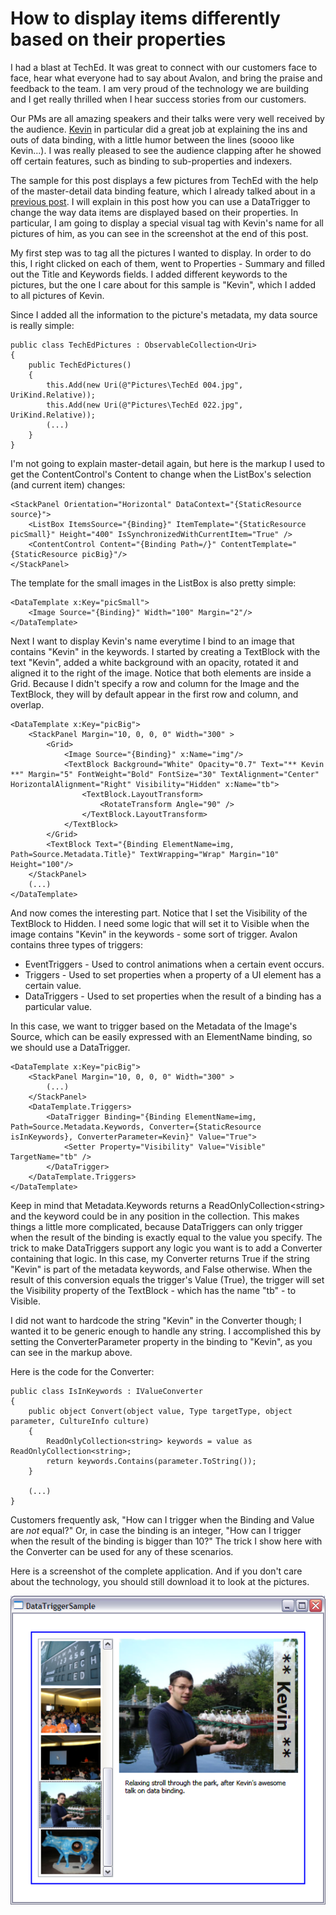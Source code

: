 # How to display items differently based on their properties

I had a blast at TechEd. It was great to connect with our customers face to face, hear what everyone had to say about Avalon, and bring the praise and feedback to the team. I am very proud of the technology we are building and I get really thrilled when I hear success stories from our customers. 

Our PMs are all amazing speakers and their talks were very well received by the audience. <a href="http://work.j832.com/">Kevin</a> in particular did a great job at explaining the ins and outs of data binding, with a little humor between the lines (soooo like Kevin...). I was really pleased to see the audience clapping after he showed off certain features, such as binding to sub-properties and indexers.

The sample for this post displays a few pictures from TechEd with the help of the master-detail data binding feature, which I already talked about in a <a href="http://www.zagstudio.com/blog/355">previous post</a>. I will explain in this post how you can use a DataTrigger to change the way data items are displayed based on their properties. In particular, I am going to display a special visual tag with Kevin's name for all pictures of him, as you can see in the screenshot at the end of this post. 

My first step was to tag all the pictures I wanted to display. In order to do this, I right clicked on each of them, went to Properties - Summary and filled out the Title and Keywords fields. I added different keywords to the pictures, but the one I care about for this sample is "Kevin", which I added to all pictures of Kevin. 

Since I added all the information to the picture's metadata, my data source is really simple:

	public class TechEdPictures : ObservableCollection<Uri>
	{
		public TechEdPictures()
		{
			this.Add(new Uri(@"Pictures\TechEd 004.jpg", UriKind.Relative));
			this.Add(new Uri(@"Pictures\TechEd 022.jpg", UriKind.Relative));
			(...)
		}
	}

I'm not going to explain master-detail again, but here is the markup I used to get the ContentControl's Content to change when the ListBox's selection (and current item) changes:

	<StackPanel Orientation="Horizontal" DataContext="{StaticResource source}">
		<ListBox ItemsSource="{Binding}" ItemTemplate="{StaticResource picSmall}" Height="400" IsSynchronizedWithCurrentItem="True" />
		<ContentControl Content="{Binding Path=/}" ContentTemplate="{StaticResource picBig}"/>
	</StackPanel>

The template for the small images in the ListBox is also pretty simple:

	<DataTemplate x:Key="picSmall">
		<Image Source="{Binding}" Width="100" Margin="2"/>
	</DataTemplate>

Next I want to display Kevin's name everytime I bind to an image that contains "Kevin" in the keywords. I started by creating a TextBlock with the text "Kevin", added a white background with an opacity, rotated it and aligned it to the right of the image. Notice that both elements are inside a Grid. Because I didn't specify a row and column for the Image and the TextBlock, they will by default appear in the first row and column, and overlap.

	<DataTemplate x:Key="picBig">
		<StackPanel Margin="10, 0, 0, 0" Width="300" >
			<Grid>
				<Image Source="{Binding}" x:Name="img"/>
				<TextBlock Background="White" Opacity="0.7" Text="** Kevin **" Margin="5" FontWeight="Bold" FontSize="30" TextAlignment="Center" HorizontalAlignment="Right" Visibility="Hidden" x:Name="tb">
					<TextBlock.LayoutTransform>
						<RotateTransform Angle="90" />
					</TextBlock.LayoutTransform>
				</TextBlock>
			</Grid>
			<TextBlock Text="{Binding ElementName=img, Path=Source.Metadata.Title}" TextWrapping="Wrap" Margin="10" Height="100"/>
		</StackPanel>
		(...)
	</DataTemplate>

And now comes the interesting part. Notice that I set the Visibility of the TextBlock to Hidden. I need some logic that will set it to Visible when the image contains "Kevin" in the keywords - some sort of trigger. Avalon contains three types of triggers:

- EventTriggers - Used to control animations when a certain event occurs.
- Triggers - Used to set properties when a property of a UI element has a certain value.
- DataTriggers - Used to set properties when the result of a binding has a particular value.

In this case, we want to trigger based on the Metadata of the Image's Source, which can be easily expressed with an ElementName binding, so we should use a DataTrigger.

	<DataTemplate x:Key="picBig">
		<StackPanel Margin="10, 0, 0, 0" Width="300" >
			(...)
		</StackPanel>
		<DataTemplate.Triggers>
			<DataTrigger Binding="{Binding ElementName=img, Path=Source.Metadata.Keywords, Converter={StaticResource isInKeywords}, ConverterParameter=Kevin}" Value="True">
				<Setter Property="Visibility" Value="Visible" TargetName="tb" />
			</DataTrigger>
		</DataTemplate.Triggers>
	</DataTemplate>

Keep in mind that Metadata.Keywords returns a ReadOnlyCollection&lt;string&gt; and the keyword could be in any position in the collection. This makes things a little more complicated, because DataTriggers can only trigger when the result of the binding is exactly equal to the value you specify. The trick to make DataTriggers support any logic you want is to add a Converter containing that logic. In this case, my Converter returns True if the string "Kevin" is part of the metadata keywords, and False otherwise. When the result of this conversion equals the trigger's Value (True), the trigger will set the Visibility property of the TextBlock - which has the name "tb" - to Visible.

I did not want to hardcode the string "Kevin" in the Converter though; I wanted it to be generic enough to handle any string. I accomplished this by setting the ConverterParameter property in the binding to "Kevin", as you can see in the markup above.

Here is the code for the Converter:

	public class IsInKeywords : IValueConverter
	{
		public object Convert(object value, Type targetType, object parameter, CultureInfo culture)
		{
			ReadOnlyCollection<string> keywords = value as ReadOnlyCollection<string>;
			return keywords.Contains(parameter.ToString());
		}
	
		(...)
	}

Customers frequently ask, "How can I trigger when the Binding and Value are *not* equal?" Or, in case the binding is an integer, "How can I trigger when the result of the binding is bigger than 10?" The trick I show here with the Converter can be used for any of these scenarios.

Here is a screenshot of the complete application. And if you don't care about the technology, you should still download it to look at the pictures.  

![](Images/26DataTriggerSample.png)
